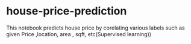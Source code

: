 # house-price-prediction
This notebook predicts house price by corelating various labels such as given Price ,location, area , sqft, etc(Supervised learning))
